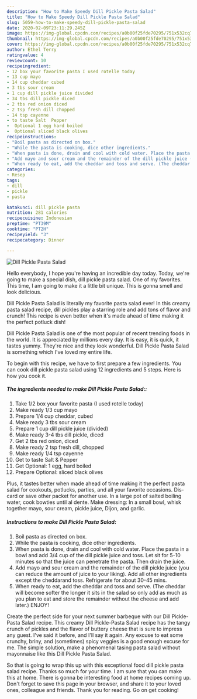 ```yaml
---
description: "How to Make Speedy Dill Pickle Pasta Salad"
title: "How to Make Speedy Dill Pickle Pasta Salad"
slug: 5059-how-to-make-speedy-dill-pickle-pasta-salad
date: 2020-02-09T23:11:29.245Z
image: https://img-global.cpcdn.com/recipes/a0b00f25fde70295/751x532cq70/dill-pickle-pasta-salad-recipe-main-photo.jpg
thumbnail: https://img-global.cpcdn.com/recipes/a0b00f25fde70295/751x532cq70/dill-pickle-pasta-salad-recipe-main-photo.jpg
cover: https://img-global.cpcdn.com/recipes/a0b00f25fde70295/751x532cq70/dill-pickle-pasta-salad-recipe-main-photo.jpg
author: Ethel Terry
ratingvalue: 4
reviewcount: 10
recipeingredient:
- 12 box your favorite pasta I used rotelle today
- 13 cup mayo
- 14 cup cheddar cubed
- 3 tbs sour cream
- 1 cup dill pickle juice divided
- 34 tbs dill pickle diced
- 2 tbs red onion diced
- 2 tsp fresh dill chopped
- 14 tsp cayenne
- to taste Salt  Pepper
-  Optional 1 egg hard boiled
-  Optional sliced black olives
recipeinstructions:
- "Boil pasta as directed on box."
- "While the pasta is cooking, dice other ingredients."
- "When pasta is done, drain and cool with cold water. Place the pasta in a bowl and add 3/4 cup of the dill pickle juice and toss. Let sit for 5-10 minutes so that the juice can penetrate the pasta. Then drain the juice."
- "Add mayo and sour cream and the remainder of the dill pickle juice (you can reduce the amount of juice to your liking). Add all other ingredients except the cheddarand toss. Refrigerate for about 30-45 mins."
- "When ready to eat, add the cheddar and toss and serve. (The cheddar will become softer the longer it sits in the salad so only add as much as you plan to eat and store the remainder without the cheese and add later.) ENJOY!"
categories:
- Resep
tags:
- dill
- pickle
- pasta

katakunci: dill pickle pasta
nutrition: 281 calories
recipecuisine: Indonesian
preptime: "PT39M"
cooktime: "PT2H"
recipeyield: "3"
recipecategory: Dinner

---
```



![Dill Pickle Pasta Salad](https://img-global.cpcdn.com/recipes/a0b00f25fde70295/751x532cq70/dill-pickle-pasta-salad-recipe-main-photo.jpg)

Hello everybody, I hope you're having an incredible day today. Today, we're going to make a special dish, dill pickle pasta salad. One of my favorites. This time, I am going to make it a little bit unique. This is gonna smell and look delicious.

Dill Pickle Pasta Salad is literally my favorite pasta salad ever! In this creamy pasta salad recipe, dill pickles play a starring role and add tons of flavor and crunch! This recipe is even better when it&#39;s made ahead of time making it the perfect potluck dish!

Dill Pickle Pasta Salad is one of the most popular of recent trending foods in the world. It is appreciated by millions every day. It is easy, it is quick, it tastes yummy. They're nice and they look wonderful. Dill Pickle Pasta Salad is something which I've loved my entire life.


To begin with this recipe, we have to first prepare a few ingredients. You can cook dill pickle pasta salad using 12 ingredients and 5 steps. Here is how you cook it.

##### The ingredients needed to make Dill Pickle Pasta Salad::

1. Take 1/2 box your favorite pasta (I used rotelle today)
1. Make ready 1/3 cup mayo
1. Prepare 1/4 cup cheddar, cubed
1. Make ready 3 tbs sour cream
1. Prepare 1 cup dill pickle juice (divided)
1. Make ready 3-4 tbs dill pickle, diced
1. Get 2 tbs red onion, diced
1. Make ready 2 tsp fresh dill, chopped
1. Make ready 1/4 tsp cayenne
1. Get to taste Salt &amp; Pepper
1. Get  Optional: 1 egg, hard boiled
1. Prepare  Optional: sliced black olives


Plus, it tastes better when made ahead of time making it the perfect pasta salad for cookouts, potlucks, parties, and all your favorite occasions. Dis-card or save other packet for another use. In a large pot of salted boiling water, cook bowties until al dente. Make dressing: In a small bowl, whisk together mayo, sour cream, pickle juice, Dijon, and garlic. 

##### Instructions to make Dill Pickle Pasta Salad:

1. Boil pasta as directed on box.
1. While the pasta is cooking, dice other ingredients.
1. When pasta is done, drain and cool with cold water. Place the pasta in a bowl and add 3/4 cup of the dill pickle juice and toss. Let sit for 5-10 minutes so that the juice can penetrate the pasta. Then drain the juice.
1. Add mayo and sour cream and the remainder of the dill pickle juice (you can reduce the amount of juice to your liking). Add all other ingredients except the cheddarand toss. Refrigerate for about 30-45 mins.
1. When ready to eat, add the cheddar and toss and serve. (The cheddar will become softer the longer it sits in the salad so only add as much as you plan to eat and store the remainder without the cheese and add later.) ENJOY!


Create the perfect side for your next summer barbeque with our Dill Pickle-Pasta Salad recipe. This creamy Dill Pickle-Pasta Salad recipe has the tangy crunch of pickles and the flavor of buttery cheese that is sure to impress any guest. I&#39;ve said it before, and I&#39;ll say it again. Any excuse to eat some crunchy, briny, and (sometimes) spicy veggies is a good enough excuse for me. The simple solution, make a phenomenal tasing pasta salad without mayonnaise like this Dill Pickle Pasta Salad. 

So that is going to wrap this up with this exceptional food dill pickle pasta salad recipe. Thanks so much for your time. I am sure that you can make this at home. There is gonna be interesting food at home recipes coming up. Don't forget to save this page in your browser, and share it to your loved ones, colleague and friends. Thank you for reading. Go on get cooking!
